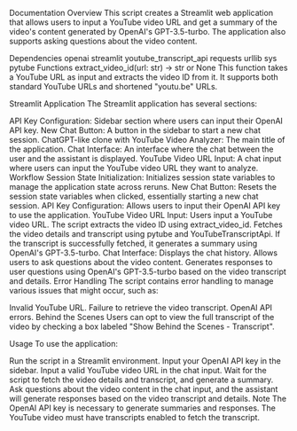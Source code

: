 Documentation
Overview
This script creates a Streamlit web application that allows users to input a YouTube video URL and get a summary of the video's content generated by OpenAI's GPT-3.5-turbo. The application also supports asking questions about the video content.

Dependencies
openai
streamlit
youtube_transcript_api
requests
urllib
sys
pytube
Functions
extract_video_id(url: str) -> str or None
This function takes a YouTube URL as input and extracts the video ID from it. It supports both standard YouTube URLs and shortened "youtu.be" URLs.

Streamlit Application
The Streamlit application has several sections:

API Key Configuration: Sidebar section where users can input their OpenAI API key.
New Chat Button: A button in the sidebar to start a new chat session.
ChatGPT-like clone with YouTube Video Analyzer: The main title of the application.
Chat Interface: An interface where the chat between the user and the assistant is displayed.
YouTube Video URL Input: A chat input where users can input the YouTube video URL they want to analyze.
Workflow
Session State Initialization: Initializes session state variables to manage the application state across reruns.
New Chat Button: Resets the session state variables when clicked, essentially starting a new chat session.
API Key Configuration: Allows users to input their OpenAI API key to use the application.
YouTube Video URL Input:
Users input a YouTube video URL.
The script extracts the video ID using extract_video_id.
Fetches the video details and transcript using pytube and YouTubeTranscriptApi.
If the transcript is successfully fetched, it generates a summary using OpenAI's GPT-3.5-turbo.
Chat Interface:
Displays the chat history.
Allows users to ask questions about the video content.
Generates responses to user questions using OpenAI's GPT-3.5-turbo based on the video transcript and details.
Error Handling
The script contains error handling to manage various issues that might occur, such as:

Invalid YouTube URL.
Failure to retrieve the video transcript.
OpenAI API errors.
Behind the Scenes
Users can opt to view the full transcript of the video by checking a box labeled "Show Behind the Scenes - Transcript".

Usage
To use the application:

Run the script in a Streamlit environment.
Input your OpenAI API key in the sidebar.
Input a valid YouTube video URL in the chat input.
Wait for the script to fetch the video details and transcript, and generate a summary.
Ask questions about the video content in the chat input, and the assistant will generate responses based on the video transcript and details.
Note
The OpenAI API key is necessary to generate summaries and responses.
The YouTube video must have transcripts enabled to fetch the transcript.